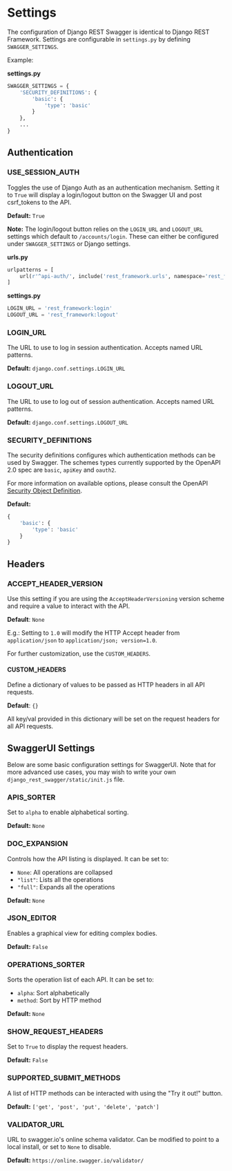 # Settings
The configuration of Django REST Swagger is identical to Django REST Framework. Settings are configurable in `settings.py` by defining `SWAGGER_SETTINGS`.

Example:

**settings.py**
```python
SWAGGER_SETTINGS = {
    'SECURITY_DEFINITIONS': {
        'basic': {
            'type': 'basic'
        }
    },
    ...
}
```

## Authentication
### USE_SESSION_AUTH
Toggles the use of Django Auth as an authentication mechanism. Setting it to `True` will display
a login/logout button on the Swagger UI and post csrf_tokens to the API.

**Default:** `True`


**Note:** The login/logout button relies on the `LOGIN_URL` and `LOGOUT_URL` settings which default to `/accounts/login`. These can either be configured under `SWAGGER_SETTINGS` or Django settings.

**urls.py**
```python
urlpatterns = [
    url(r'^api-auth/', include('rest_framework.urls', namespace='rest_framework'))
]
```
**settings.py**
```python
LOGIN_URL = 'rest_framework:login'
LOGOUT_URL = 'rest_framework:logout'
```

### LOGIN_URL
The URL to use to log in session authentication. Accepts named URL patterns.

**Default:** `django.conf.settings.LOGIN_URL`


### LOGOUT_URL
The URL to use to log out of session authentication. Accepts named URL patterns.

**Default:** `django.conf.settings.LOGOUT_URL`


### SECURITY_DEFINITIONS
The security definitions configures which authentication methods can be used by Swagger. The schemes types currently supported by the OpenAPI 2.0 spec are `basic`, `apiKey` and `oauth2`.

For more information on available options, please consult the OpenAPI [Security Object Definition](https://github.com/OAI/OpenAPI-Specification/blob/master/versions/2.0.md#security-definitions-object).

**Default:**
```python
{
    'basic': {
        'type': 'basic'
    }
}
```

## Headers
### ACCEPT_HEADER_VERSION
Use this setting if you are using the `AcceptHeaderVersioning` version scheme
and require a value to interact with the API.

**Default**: `None`

E.g.: Setting to `1.0` will modify the HTTP Accept header from
`application/json` to `application/json; version=1.0`.

For further customization, use the `CUSTOM_HEADERS`.

#### CUSTOM_HEADERS
Define a dictionary of values to be passed as HTTP headers in all API requests.

**Default**: `{}`

All key/val provided in this dictionary will be set on the request headers for
all API requests.

## SwaggerUI Settings
Below are some basic configuration settings for SwaggerUI. Note that for more advanced use cases, you may wish to write your own `django_rest_swagger/static/init.js` file.

### APIS_SORTER
Set to `alpha` to enable alphabetical sorting.

**Default:** `None`

### DOC_EXPANSION
Controls how the API listing is displayed. It can be set to:

- `None`: All operations are collapsed
- `"list"`: Lists all the operations
- `"full"`: Expands all the operations

**Default:** `None`

### JSON_EDITOR
Enables a graphical view for editing complex bodies.

**Default:** `False`

### OPERATIONS_SORTER
Sorts the operation list of each API. It can be set to:

- `alpha`: Sort alphabetically
- `method`: Sort by HTTP method

**Default:** `None`

### SHOW_REQUEST_HEADERS
Set to `True` to display the request headers.

**Default:** `False`

### SUPPORTED_SUBMIT_METHODS
A list of HTTP methods can be interacted with using the "Try it out!" button.

**Default:** `['get', 'post', 'put', 'delete', 'patch']`


### VALIDATOR_URL
URL to swagger.io's online schema validator. Can be modified to point to a local
install, or set to `None` to disable.

**Default:** `https://online.swagger.io/validator/`
